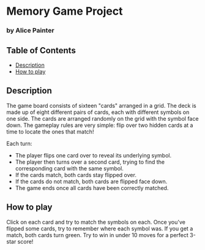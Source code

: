 # Memory Game Project
### by Alice Painter

## Table of Contents

* [Description](#description)
* [How to play](#howtoplay)

## Description

The game board consists of sixteen "cards" arranged in a grid. The deck is made up of eight different pairs of cards, each with different symbols on one side. The cards are arranged randomly on the grid with the symbol face down. The gameplay rules are very simple: flip over two hidden cards at a time to locate the ones that match!

Each turn:

- The player flips one card over to reveal its underlying symbol.
- The player then turns over a second card, trying to find the corresponding card with the same symbol.
- If the cards match, both cards stay flipped over.
- If the cards do not match, both cards are flipped face down.
- The game ends once all cards have been correctly matched.

## How to play

Click on each card and try to match the symbols on each. Once you've flipped some cards, try to remember where each symbol was. If you get a match, both cards turn green.
Try to win in under 10 moves for a perfect 3-star score!
